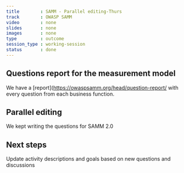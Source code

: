 ```yaml
---
title        : SAMM - Parallel editing-Thurs
track        : OWASP SAMM
video        : none
slides       : none
images       : none
type         : outcome
session_type : working-session         
status       : done 
---
```



## Questions report for the measurement model
We have a [report](https://owaspsamm.org/head/question-report/ with every question from each business function.


## Parallel editing
We kept writing the questions for SAMM 2.0

## Next steps
Update activity descriptions and goals based on new questions and discussions
